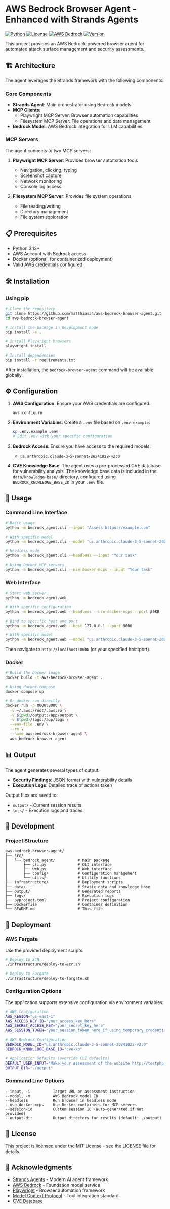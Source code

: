# AWS Bedrock Browser Agent - Enhanced with Strands Agents

[![Python](https://img.shields.io/badge/python-3.13+-blue.svg)](https://www.python.org/downloads/)
[![License](https://img.shields.io/badge/license-MIT-green.svg)](LICENSE)
[![AWS Bedrock](https://img.shields.io/badge/AWS-Bedrock-orange.svg)](https://aws.amazon.com/bedrock/)
[![Version](https://img.shields.io/badge/version-0.1.0-blue.svg)](pyproject.toml)

This project provides an AWS Bedrock-powered browser agent for automated attack surface management and security assessments.

## 🏗️ Architecture

The agent leverages the Strands framework with the following components:

### Core Components

- **Strands Agent**: Main orchestrator using Bedrock models
- **MCP Clients**:
  - Playwright MCP Server: Browser automation capabilities
  - Filesystem MCP Server: File operations and data management
- **Bedrock Model**: AWS Bedrock integration for LLM capabilities

### MCP Servers

The agent connects to two MCP servers:

1. **Playwright MCP Server**: Provides browser automation tools

   - Navigation, clicking, typing
   - Screenshot capture
   - Network monitoring
   - Console log access

2. **Filesystem MCP Server**: Provides file system operations
   - File reading/writing
   - Directory management
   - File system exploration

## 📋 Prerequisites

- Python 3.13+
- AWS Account with Bedrock access
- Docker (optional, for containerized deployment)
- Valid AWS credentials configured

## 🛠️ Installation

### Using pip

```bash
# Clone the repository
git clone https://github.com/matthiasa4/aws-bedrock-browser-agent.git
cd aws-bedrock-browser-agent

# Install the package in development mode
pip install -e .

# Install Playwright browsers
playwright install

# Install dependencies
pip install -r requirements.txt
```

After installation, the `bedrock-browser-agent` command will be available globally.

## ⚙️ Configuration

1. **AWS Configuration**: Ensure your AWS credentials are configured:

   ```bash
   aws configure
   ```

2. **Environment Variables**: Create a `.env` file based on `.env.example`:

   ```bash
   cp .env.example .env
   # Edit .env with your specific configuration
   ```

3. **Bedrock Access**: Ensure you have access to the required models:

   - `us.anthropic.claude-3-5-sonnet-20241022-v2:0`

4. **CVE Knowledge Base**: The agent uses a pre-processed CVE database for vulnerability analysis. The knowledge base data is included in the `data/knowledge-base/` directory, configured using `BEDROCK_KNOWLEDGE_BASE_ID` in your `.env` file.

## 🚀 Usage

### Command Line Interface

```bash
# Basic usage
python -m bedrock_agent.cli --input "Assess https://example.com"

# With specific model
python -m bedrock_agent.cli --model "us.anthropic.claude-3-5-sonnet-20241022-v2:0" --input "Your task"

# Headless mode
python -m bedrock_agent.cli --headless --input "Your task"

# Using Docker MCP servers
python -m bedrock_agent.cli --use-docker-mcps --input "Your task"
```

### Web Interface

```bash
# Start web server
python -m bedrock_agent.web

# With specific configuration
python -m bedrock_agent.web --headless --use-docker-mcps --port 8080

# Bind to specific host and port
python -m bedrock_agent.web --host 127.0.0.1 --port 9000

# With specific model
python -m bedrock_agent.web --model "us.anthropic.claude-3-5-sonnet-20241022-v2:0"
```

Then navigate to `http://localhost:8000` (or your specified host:port).

### Docker

```bash
# Build the Docker image
docker build -t aws-bedrock-browser-agent .
```

```bash
# Using docker-compose
docker-compose up

# Or docker run directly
docker run -p 8000:8000 \
  -v ~/.aws:/root/.aws:ro \
  -v $(pwd)/output:/app/output \
  -v $(pwd)/logs:/app/logs \
  --env-file .env \
  --rm \
  --name aws-bedrock-browser-agent \
  aws-bedrock-browser-agent
```

## 📊 Output

The agent generates several types of output:

- **Security Findings**: JSON format with vulnerability details
- **Execution Logs**: Detailed trace of actions taken

Output files are saved to:

- `output/` - Current session results
- `logs/` - Execution logs and traces

## 🔧 Development

### Project Structure

```
aws-bedrock-browser-agent/
├── src/
│   └── bedrock_agent/          # Main package
│       ├── cli.py              # CLI interface
│       ├── web.py              # Web interface
│       ├── config/             # Configuration management
│       └── utils/              # Utility functions
├── infrastructure/             # Deployment scripts
├── data/                       # Static data and knowledge base
├── output/                     # Generated reports
├── logs/                       # Execution logs
├── pyproject.toml              # Project configuration
├── Dockerfile                  # Container definition
└── README.md                   # This file
```

## 🚢 Deployment

### AWS Fargate

Use the provided deployment scripts:

```bash
# Deploy to ECR
./infrastructure/deploy-to-ecr.sh

# Deploy to Fargate
./infrastructure/deploy-to-fargate.sh
```

### Configuration Options

The application supports extensive configuration via environment variables:

```bash
# AWS Configuration
AWS_REGION="us-east-1"
AWS_ACCESS_KEY_ID="your_access_key_here"
AWS_SECRET_ACCESS_KEY="your_secret_key_here"
AWS_SESSION_TOKEN="your_session_token_here_if_using_temporary_credentials"

# AWS Bedrock Configuration
BEDROCK_MODEL_ID="us.anthropic.claude-3-5-sonnet-20241022-v2:0"
BEDROCK_KNOWLEDGE_BASE_ID="cve-kb"

# Application Defaults (override CLI defaults)
DEFAULT_USER_INPUT="Make your assessment of the website http://testphp.vulnweb.com"
OUTPUT_DIR="./output"
```

### Command Line Options

```
--input, -i          Target URL or assessment instruction
--model, -m          AWS Bedrock model ID
--headless           Run browser in headless mode
--use-docker-mcps    Use Docker containers for MCP servers
--session-id         Custom session ID (auto-generated if not provided)
--output-dir         Output directory for results (default: ./output)
```

## 📝 License

This project is licensed under the MIT License - see the [LICENSE](LICENSE) file for details.

## 🙏 Acknowledgments

- [Strands Agents](https://github.com/strands-agents/docs) - Modern AI agent framework
- [AWS Bedrock](https://aws.amazon.com/bedrock/) - Foundation model service
- [Playwright](https://playwright.dev/) - Browser automation framework
- [Model Context Protocol](https://github.com/modelcontextprotocol/mcp) - Tool integration standard
- [CVE Database](https://github.com/CVEProject/cvelistV5)
